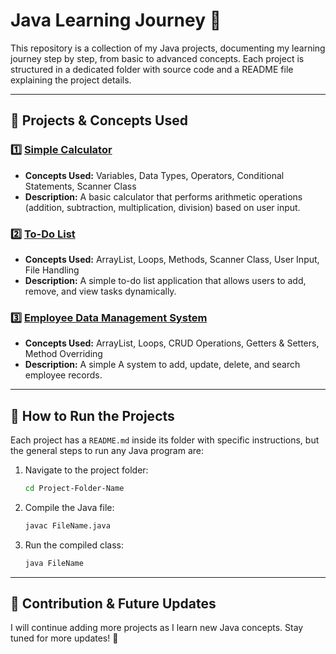 # Java Learning Journey 🚀

This repository is a collection of my Java projects, documenting my learning journey step by step, from basic to advanced concepts. Each project is structured in a dedicated folder with source code and a README file explaining the project details.

---

## 📌 Projects & Concepts Used

### 1️⃣ [Simple Calculator](01-Simple-Calculator/)
- **Concepts Used:** Variables, Data Types, Operators, Conditional Statements, Scanner Class
- **Description:** A basic calculator that performs arithmetic operations (addition, subtraction, multiplication, division) based on user input.

### 2️⃣ [To-Do List](02-To-Do-List/)
- **Concepts Used:** ArrayList, Loops, Methods, Scanner Class, User Input, File Handling
- **Description:** A simple to-do list application that allows users to add, remove, and view tasks dynamically.

### 3️⃣ [Employee Data Management System](03-Employee-Data-Management-System/)
- **Concepts Used:** ArrayList, Loops, CRUD Operations, Getters & Setters, Method Overriding
- **Description:** A simple A system to add, update, delete, and search employee records.

---

## 🔧 How to Run the Projects
Each project has a `README.md` inside its folder with specific instructions, but the general steps to run any Java program are:

1. Navigate to the project folder:
   ```bash
   cd Project-Folder-Name
   ```
2. Compile the Java file:
   ```bash
   javac FileName.java
   ```
3. Run the compiled class:
   ```bash
   java FileName
   ```

---

## 📢 Contribution & Future Updates
I will continue adding more projects as I learn new Java concepts. Stay tuned for more updates! 🚀
